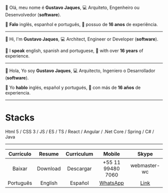 👋 Olá, meu nome é **Gustavo Jaques**,
💻 Arquiteto, Engenheiro ou Desenvolvedor (**software**).

💬 **Falo** inglês, espanhol e português,
💼 possuo de **16 anos** de experiência.

------------

👋 Hi, I'm **Gustavo Jaques**, 
💻 Architect, Engineer or Developer (**software**).

💬 I **speak** english, spanish and portuguese,
💼 with over **16 years** of experience.

------------

👋 Hola, Yo soy **Gustavo Jaques**,
💻 Arquitecto, Ingeniero o Desarrollador (**software**).

💬 Yo **hablo** inglés, español y portugués,
💼 con más de **16 años** de experiencia.

------------

# Stacks
Html 5 / CSS 3 / JS / ES / TS / React / Angular / .Net Core / Spring / C# / Java

------------

|  Currículo  |   Resume    |  Curriculum  |       Mobile       |      Skype      |
|:-----------:|:-----------:|:------------:|:------------------:| :--------------:| 
|   Baixar    |  Download   |   Descargar  | +55 11 99480 7060  |   webmaster-wc  |
|  Português  |   English   |    Español   |[WhatsApp](https://web.whatsapp.com/send?phone=5511994807060)|[Link](https://join.skype.com/invite/ubuGDMyRNSXx)|
